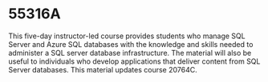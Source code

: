 # 55316A
This five-day instructor-led course provides students who manage SQL Server and Azure SQL databases with the knowledge and skills needed to administer a SQL server database infrastructure. The material will also be useful to individuals who develop applications that deliver content from SQL Server databases.  This material updates course 20764C.
